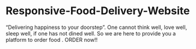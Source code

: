 # Responsive-Food-Delivery-Website
“Delivering happiness to your doorstep”.  One cannot think well, love well, sleep well, if one has not dined well. So we are here to provide you a platform to order food . ORDER now!!
